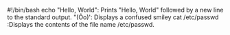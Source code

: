 #!/bin/bash
echo "Hello, World": Prints "Hello, World" followed by a new line to the standard output.
"(Ôo)': Displays a confused smiley
cat /etc/passwd :Displays the contents of the file name /etc/passwd.
